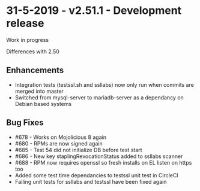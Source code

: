<br>
<br>

31-5-2019 - v2.51.1 - Development release
=========================================
Work in progress

Differences with 2.50

Enhancements
------------
* Integration tests (testssl.sh and ssllabs) now only run when commits are merged into master
* Switched from mysql-server to mariadb-server as a dependancy on Debian based systems

Bug Fixes
---------
* #678 - Works on Mojolicious 8 again
* #680 - RPMs are now signed again
* #685 - Test 54 did not initialize DB before test start
* #686 - New key staplingRevocationStatus added to ssllabs scanner
* #688 - RPM now requires openssl so fresh installs on EL listen on https too
* Added some test time dependancies to testssl unit test in CircleCI
* Failing unit tests for ssllabs and testssl have been fixed again
